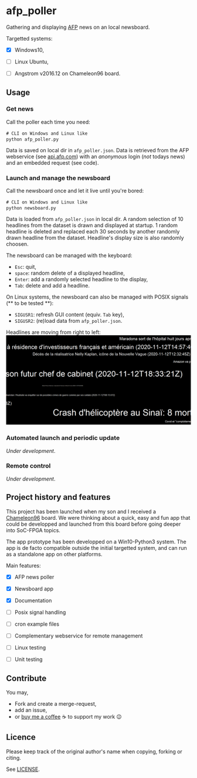 # afp_poller

Gathering and displaying [AFP](https://www.afp.com/) news on an local newsboard.

Targetted systems:
* [X] Windows10,
* [ ] Linux Ubuntu,
* [ ] Angstrom v2016.12 on Chameleon96 board.


## Usage

### Get news

Call the poller each time you need:
```
# CLI on Windows and Linux like
python afp_poller.py
```

Data is saved on local dir in `afp_poller.json`.
Data is retrieved from the AFP webservice (see [api.afp.com](https://api.afp.com)) with an *anonymous* login (*not* todays news) and an embedded request (see code). 

### Launch and manage the newsboard

Call the newsboard once and let it live until you're bored:
```
# CLI on Windows and Linux like
python newsboard.py
```

Data is loaded from `afp_poller.json` in local dir.
A random selection of 10 headlines from the dataset is drawn and displayed at startup.
1 random headline is deleted and replaced each 30 seconds by another randomly drawn headline from the dataset.
Headline's display size is also randomly choosen.

The newsboard can be managed with the keyboard:
* `Esc`: quit,
* `space`: random delete of a displayed headline,
* `Enter`: add a randomly selected headline to the display,
* `Tab`: delete and add a headline.

On Linux systems, the newsboard can also be managed with POSIX signals (** to be tested **):
* `SIGUSR1`: refresh GUI content (equiv. `Tab` key),
* `SIGUSR2`: (re)load data from `afp_poller.json`.

Headlines are moving from right to left:
![newsboard](img/newsboard_2020-11-14_17-14-00.png)

### Automated launch and periodic update
*Under development*.

### Remote control
*Under development*.

## Project history and features

This project has been launched when my son and I received a [Chameleon96](https://www.96boards.org/product/chameleon96/) board.
We were thinking about a quick, easy and fun app that could be developped and launched from this board before going deeper into SoC-FPGA topics.

The app prototype has been developped on a Win10-Python3 system.
The app is de facto compatible outside the initial targetted system, and can run as a standalone app on other platforms.

Main features:

* [X] AFP news poller
* [X] Newsboard app
* [X] Documentation
* [ ] Posix signal handling
* [ ] cron example files
* [ ] Complementary webservice for remote management
* [ ] Linux testing
* [ ] Unit testing


## Contribute

You may,
* Fork and create a merge-request,
* add an issue,
* or [buy me a coffee](https://www.buymeacoffee.com/genears) :coffee: to support my work :wink:

## Licence

Please keep track of the original author's name when copying, forking or citing.

See [LICENSE](LICENSE).
